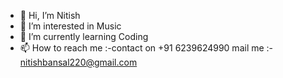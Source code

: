 - 👋 Hi, I’m Nitish
- 👀 I’m interested in Music
- 🌱 I’m currently learning Coding
- 📫 How to reach me :-contact on +91 6239624990
                       mail me :- nitishbansal220@gmail.com

<!---
Nitish990/Nitish990 is a ✨ special ✨ repository because its `README.md` (this file) appears on your GitHub profile.
You can click the Preview link to take a look at your changes.
--->
